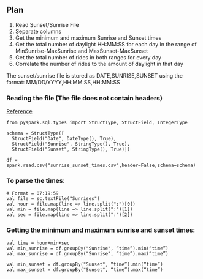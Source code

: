 ## Plan
1. Read Sunset/Sunrise File
2. Separate columns
3. Get the minimum and maximum Sunrise and Sunset times
4. Get the total number of daylight HH:MM:SS for each day in the range of MinSunrise-MaxSunrise and MaxSunset-MaxSunset
5. Get the total number of rides in both ranges for every day
6. Correlate the number of rides to the amount of daylight in that day

The sunset/sunrise file is stored as DATE,SUNRISE,SUNSET using the format:
MM/DD/YYYY,HH:MM:SS,HH:MM:SS

### Reading the file (The file does not contain headers)
[Reference](https://stackoverflow.com/questions/44558139/how-to-read-csv-without-header-and-name-them-with-names-while-reading-in-pyspark)

```
from pyspark.sql.types import StructType, StructField, IntegerType

schema = StructType([
  StructField("Date", DateType(), True),
  StructField("Sunrise", StringType(), True),
  StructField("Sunset", StringType(), True)])

df = spark.read.csv("sunrise_sunset_times.csv",header=False,schema=schema)
```

### To parse the times:
```
# Format = 07:19:59
val file = sc.textFile("Sunrises")
val hour = file.map(line => line.split(":")[0])
val min = file.map(line => line.split(":")[1])
val sec = file.map(line => line.split(":")[2])
```

### Getting the minimum and maximum sunrise and sunset times:
```
val time = hour+min+sec
val min_sunrise = df.groupBy("Sunrise", “time”).min(“time”)
val max_sunrise = df.groupBy("Sunrise", “time”).max(“time”)

val min_sunset = df.groupBy("Sunset", “time”).min(“time”)
val max_sunset = df.groupBy("Sunset", “time”).max(“time”)
```
